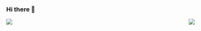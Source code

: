 ### Hi there 👋
<img align="left" src="https://github-readme-stats.vercel.app/api/top-langs/?username=Gopistol&theme=dracula&exclude_repo=Computer-Science-Engineering&layout=compact&langs_count=10"/>
<img align="right" src="https://github-readme-stats.vercel.app/api?username=MinsuKim21"/>
<!--
**Gopistol/Gopistol** is a ✨ _special_ ✨ repository because its `README.md` (this file) appears on your GitHub profile.

Here are some ideas to get you started:

- 🔭 I’m currently working on ...
- 🌱 I’m currently learning ...
- 👯 I’m looking to collaborate on ...
- 🤔 I’m looking for help with ...
- 💬 Ask me about ...
- 📫 How to reach me: ...
- 😄 Pronouns: ...
- ⚡ Fun fact: ...
-->
